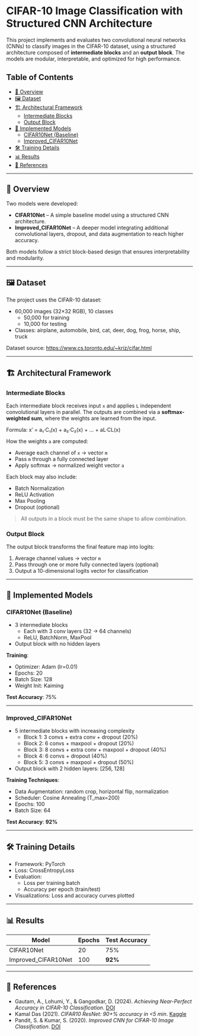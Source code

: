 # CIFAR-10 Image Classification with Structured CNN Architecture

This project implements and evaluates two convolutional neural networks (CNNs) to classify images in the CIFAR-10 dataset, using a structured architecture composed of **intermediate blocks** and an **output block**. The models are modular, interpretable, and optimized for high performance.

## Table of Contents

- [📝 Overview](#-overview)
- [🖼️ Dataset](#-dataset)
- [🏗️ Architectural Framework](#-architectural-framework)
  - [Intermediate Blocks](#-intermediate-blocks)
  - [Output Block](#-output-block)
- [🧪 Implemented Models](#-implemented-models)
  - [CIFAR10Net (Baseline)](#️-cifar10net-baseline)
  - [Improved_CIFAR10Net](#-improved_cifar10net)
- [🛠️ Training Details](#-training-details)
- [📊 Results](#-results)
- [🔗 References](#-references)

---

## 📝 Overview

Two models were developed:

- **CIFAR10Net** – A simple baseline model using a structured CNN architecture.
- **Improved_CIFAR10Net** – A deeper model integrating additional convolutional layers, dropout, and data augmentation to reach higher accuracy.

Both models follow a strict block-based design that ensures interpretability and modularity.

---

## 🖼️ Dataset

The project uses the CIFAR-10 dataset:

- 60,000 images (32×32 RGB), 10 classes  
  - 50,000 for training  
  - 10,000 for testing
- Classes: airplane, automobile, bird, cat, deer, dog, frog, horse, ship, truck

Dataset source: https://www.cs.toronto.edu/~kriz/cifar.html

---

## 🏗️ Architectural Framework

### Intermediate Blocks

Each intermediate block receives input `x` and applies `L` independent convolutional layers in parallel. The outputs are combined via a **softmax-weighted sum**, where the weights are learned from the input.

Formula: x′ = a₁·C₁(x) + a₂·C₂(x) + ... + aL·CL(x)


How the weights `a` are computed:
- Average each channel of `x` → vector `m`
- Pass `m` through a fully connected layer
- Apply softmax → normalized weight vector `a`

Each block may also include:
- Batch Normalization
- ReLU Activation
- Max Pooling
- Dropout (optional)

> All outputs in a block must be the same shape to allow combination.

### Output Block

The output block transforms the final feature map into logits:

1. Average channel values → vector `m`
2. Pass through one or more fully connected layers (optional)
3. Output a 10-dimensional logits vector for classification

---

## 🧪 Implemented Models

### CIFAR10Net (Baseline)

- 3 intermediate blocks  
  - Each with 3 conv layers (32 → 64 channels)  
  - ReLU, BatchNorm, MaxPool  
- Output block with no hidden layers

**Training**:
- Optimizer: Adam (lr=0.01)  
- Epochs: 20  
- Batch Size: 128  
- Weight Init: Kaiming

**Test Accuracy**: 75%

---

### Improved_CIFAR10Net

- 5 intermediate blocks with increasing complexity
  - Block 1: 3 convs + extra conv + dropout (20%)
  - Block 2: 6 convs + maxpool + dropout (20%)
  - Block 3: 8 convs + extra conv + maxpool + dropout (40%)
  - Block 4: 6 convs + dropout (40%)
  - Block 5: 3 convs + maxpool + dropout (50%)
- Output block with 2 hidden layers: [256, 128]

**Training Techniques**:
- Data Augmentation: random crop, horizontal flip, normalization
- Scheduler: Cosine Annealing (T_max=200)
- Epochs: 100  
- Batch Size: 64

**Test Accuracy**: **92%**

---

## 🛠️ Training Details

- Framework: PyTorch  
- Loss: CrossEntropyLoss  
- Evaluation:
  - Loss per training batch
  - Accuracy per epoch (train/test)
- Visualizations: Loss and accuracy curves plotted

---

## 📊 Results

| Model               | Epochs | Test Accuracy |
|--------------------|--------|---------------|
| CIFAR10Net         | 20     | 75%           |
| Improved_CIFAR10Net| 100    | **92%**       |

---

## 🔗 References

- Gautam, A., Lohumi, Y., & Gangodkar, D. (2024). *Achieving Near-Perfect Accuracy in CIFAR-10 Classification*. [DOI](https://doi.org/10.1109/icait61638.2024.10690610)
- Kamal Das (2021). *CIFAR10 ResNet: 90+% accuracy in <5 min*. [Kaggle](https://www.kaggle.com/code/kmldas/cifar10-resnet-90-accuracy-less-than-5-min)
- Pandit, S. & Kumar, S. (2020). *Improved CNN for CIFAR-10 Image Classification*. [DOI](https://doi.org/10.5120/ijca2020920489)


